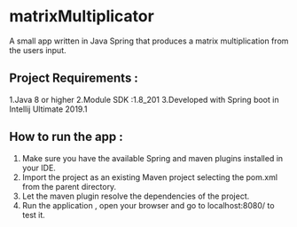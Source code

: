 # matrixMultiplicator
A small app written in Java Spring that produces a matrix multiplication from the users input.


## Project Requirements :
1.Java 8 or higher
2.Module SDK :1.8_201
3.Developed with Spring boot in Intellij Ultimate 2019.1


## How to run the app :
1. Make sure you have the available Spring and maven plugins installed in your IDE.
2. Import the project as an existing Maven project selecting the pom.xml from the parent directory.
3. Let the maven plugin resolve the dependencies of the project.
4. Run the application , open your browser and go to localhost:8080/ to test it.

